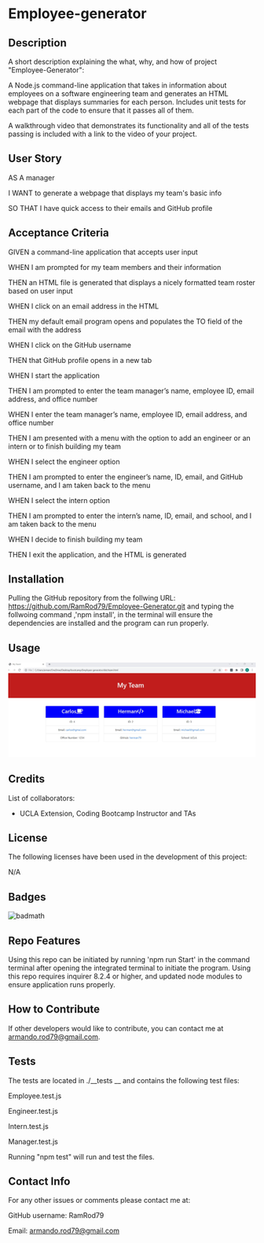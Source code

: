 # Employee-generator

## Description

A short description explaining the what, why, and how of project "Employee-Generator":

 A Node.js command-line application that takes in information about employees on a software engineering team and generates an HTML webpage that displays summaries for each person. Includes unit tests for each part of the code to ensure that it passes all of them.

A walkthrough video that demonstrates its functionality and all of the tests passing is included with a link to the video of your project. 

## User Story

AS A manager

I WANT to generate a webpage that displays my team's basic info

SO THAT I have quick access to their emails and GitHub profile

## Acceptance Criteria

GIVEN a command-line application that accepts user input

WHEN I am prompted for my team members and their information

THEN an HTML file is generated that displays a nicely formatted team roster based on user input

WHEN I click on an email address in the HTML

THEN my default email program opens and populates the TO field of the email with the address

WHEN I click on the GitHub username

THEN that GitHub profile opens in a new tab

WHEN I start the application

THEN I am prompted to enter the team manager’s name, employee ID, email address, and office number

WHEN I enter the team manager’s name, employee ID, email address, and office number

THEN I am presented with a menu with the option to add an engineer or an intern or to finish building my team

WHEN I select the engineer option

THEN I am prompted to enter the engineer’s name, ID, email, and GitHub username, and I am taken back to the menu

WHEN I select the intern option

THEN I am prompted to enter the intern’s name, ID, email, and school, and I am taken back to the menu

WHEN I decide to finish building my team

THEN I exit the application, and the HTML is generated

## Installation

Pulling the GitHub repository from the follwing URL: https://github.com/RamRod79/Employee-Generator.git and typing the follwoing command ,'npm install', in the terminal will ensure the dependencies are installed and the program can run properly.


## Usage

![Screenshot of app being used.](./assets/images/Screenshot1.jpg)

## Credits

List of collaborators:

- UCLA Extension, Coding Bootcamp Instructor and TAs

## License

The following licenses have been used in the development of this project:

N/A


## Badges

![badmath](https://img.shields.io/github/languages/top/lernantino/badmath)


## Repo Features

Using this repo can be initiated by running 'npm run Start' in the command terminal after opening the integrated terminal to initiate the program. Using this repo requires inquirer 8.2.4 or higher, and updated node modules to ensure application runs properly.

## How to Contribute

If other developers would like to contribute, you can contact me at armando.rod79@gmail.com.

## Tests

The tests are located in ./__tests __  and contains the following test files:

Employee.test.js

Engineer.test.js

Intern.test.js

Manager.test.js

Running "npm test" will run and test the files.

## Contact Info

For any other issues or comments please contact me at:

GitHub username: RamRod79

Email: armando.rod79@gmail.com